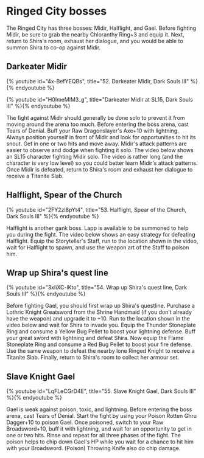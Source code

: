 # Ringed City bosses

The Ringed City has three bosses: Midir, Halflight, and Gael. Before fighting
Midir, be sure to grab the nearby Chloranthy Ring+3 and equip it. Next, return
to Shira's room, exhaust her dialogue, and you would be able to summon Shira to
co-op against Midir.

## Darkeater Midir

{% youtube id="4x-BefYEQBs", title="52. Darkeater Midir, Dark Souls III" %}{% endyoutube %}

{% youtube id="H0ImeMlM3_g", title="Darkeater Midir at SL15, Dark Souls III" %}{% endyoutube %}

The fight against Midir should generally be done solo to prevent it from moving
around the arena too much. Before entering the boss arena, cast Tears of Denial.
Buff your Raw Dragonslayer's Axe+10 with lightning. Always position yourself in
front of Midir and look for opportunities to hit its snout. Get in one or two
hits and move away. Midir's attack patterns are easier to observe and dodge when
fighting it solo. The video below shows an SL15 character fighting Midir solo.
The video is rather long (and the character is very low level) so you could
better learn Midir's attack patterns. Once Midir is defeated, return to Shira's
room and exhaust her dialogue to receive a Titanite Slab.

## Halflight, Spear of the Church

{% youtube id="2FY2zI8pYt4", title="53. Halflight, Spear of the Church, Dark Souls III" %}{% endyoutube %}

Halflight is another gank boss. Lapp is available to be summoned to help you
during the fight. The video below shows an easy strategy for defeating
Halflight. Equip the Storyteller's Staff, run to the location shown in the
video, wait for Halflight to spawn, and use the weapon art of the Staff to
poison him.

## Wrap up Shira's quest line

{% youtube id="3xIiXC-lKto", title="54. Wrap up Shira's quest line, Dark Souls III" %}{% endyoutube %}

Before fighting Gael, you should first wrap up Shira's questline. Purchase a
Lothric Knight Greatsword from the Shrine Handmaid (if you don't already have
the weapon) and upgrade it to +10. Run to the location shown in the video below
and wait for Shira to invade you. Equip the Thunder Stoneplate Ring and consume
a Yellow Bug Pellet to boost your lightning defense. Buff your great sword with
lightning and defeat Shira. Now equip the Flame Stoneplate Ring and consume a
Red Bug Pellet to boost your fire defense. Use the same weapon to defeat the
nearby lone Ringed Knight to receive a Titanite Slab. Finally, return to Shira's
room to collect her armour set.

## Slave Knight Gael

{% youtube id="LqFLeCGrD4E", title="55. Slave Knight Gael, Dark Souls III" %}{% endyoutube %}

Gael is weak against poison, toxic, and lightning. Before entering the boss
arena, cast Tears of Denial. Start the fight by using your Poison Rotten Ghru
Dagger+10 to poison Gael. Once poisoned, switch to your Raw Broadsword+10, buff
it with lightning, and wait for an opportunity to get in one or two hits. Rinse
and repeat for all three phases of the fight. The poison helps to chip down
Gael's HP while you wait for a chance to hit him with your Broadsword. (Poison)
Throwing Knife also do chip damage.
